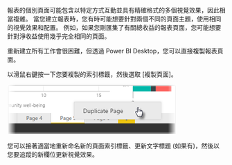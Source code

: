 報表的個別頁面可能包含以特定方式互動並具有精確格式的多個視覺效果，因此相當複雜。 當您建立報表時，您有時可能想要針對兩個不同的頁面主題，使用相同的視覺效果和配置。 例如，如果您剛匯集了有關總收益的報表頁面，您可能想要針對淨收益使用幾乎完全相同的頁面。

重新建立所有工作會很困難，但透過 Power BI Desktop，您可以直接複製報表頁面。

以滑鼠右鍵按一下您要複製的索引標籤，然後選取 [複製頁面]。

![](media/3-11b-duplicate-page/3-11b_1.png)

您可以接著適當地重新命名新的頁面索引標籤、更新文字標題 (如果有)，然後以您要追蹤的新欄位更新視覺效果。

